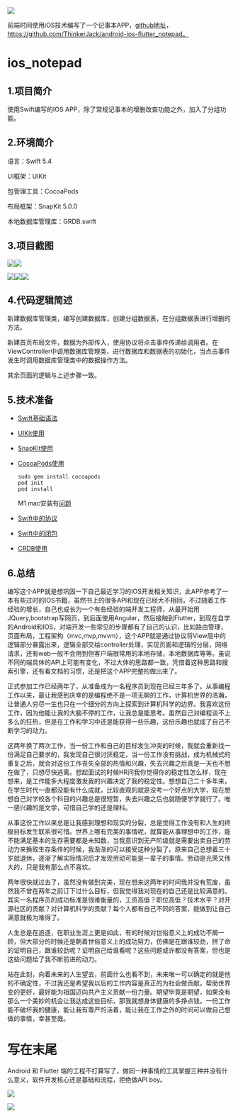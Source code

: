 ![](https://img-blog.csdnimg.cn/20211014152112852.png)

前端时间使用iOS技术编写了一个记事本APP，[github地址](https://github.com/ThinkerJack/android-ios-flutter_notepad)，https://github.com/ThinkerJack/android-ios-flutter_notepad。

# ios_notepad

## 1.项目简介

使用Swift编写的IOS APP，除了常规记事本的增删改查功能之外，加入了分组功能。

## 2.环境简介

语言：Swift 5.4

UI框架：UIKit

包管理工具：CocoaPods

布局框架：SnapKit 5.0.0

本地数据库管理库：GRDB.swift

## 3.项目截图

![](https://img-blog.csdnimg.cn/56b9067b42d64e0790bd8dce4755082a.png)![](https://img-blog.csdnimg.cn/b9eaa8f15e22495ba23a459167b9294c.png)

![](https://img-blog.csdnimg.cn/3f36ad8153c14385a00aba8fbce730ba.png)![](https://img-blog.csdnimg.cn/3474e1c07636435f88409bea199596d8.png)![](https://img-blog.csdnimg.cn/e4e83d9a8a43436d9bf1673cb3fef2f4.png)

## 4.代码逻辑简述

新建数据库管理类，编写创建数据库，创建分组数据表，在分组数据表进行增删的方法。

新建首页布局文件，数据为外部传入，使用协议将点击事件传递给调用者。在ViewController中调用数据库管理类，进行数据库和数据表的初始化，当点击事件发生时调用数据库管理类中的数据操作方法。

其余页面的逻辑与上述步骤一致。

## 5.技术准备

- [Swift基础语法](https://docs.swift.org/swift-book/GuidedTour/GuidedTour.html)

- [UIKit使用](https://developer.apple.com/documentation/uikit/)

- [SnapKit使用](http://snapkit.io/docs/)

- [CocoaPods使用](https://cocoapods.org/)

  ```
  sudo gem install cocoapods
  pod init
  pod install
  ```

  M1 mac安装有[问题](https://github.com/CocoaPods/CocoaPods/issues/10723)

- [Swift中的协议](https://docs.swift.org/swift-book/LanguageGuide/Protocols.html)

- [Swift中的闭包](https://docs.swift.org/swift-book/LanguageGuide/Closures.html)

- [CRDB使用](https://github.com/groue/GRDB.swift)

## 6.总结

编写这个APP就是想巩固一下自己最近学习的IOS开发相关知识，此APP参考了一本有些过时的IOS书籍，虽然书上的很多API和现在已经大不相同，不过随着工作经验的增长，自己也成长为一个有些经验的端开发工程师，从最开始用JQuery,bootstrap写网页，到后面使用Angular，然后接触到Flutter，到现在自学的Android和IOS，对端开发一些常见的步骤都有了自己的认识，比如路由管理，页面布局，工程架构（mvc,mvp,mvvm），这个APP就是通过协议将View层中的逻辑部分暴露出来，逻辑全部交给controller处理，实现页面和逻辑的分层，网络请求，还有web一般不会用到但客户端很常用的本地存储，本地数据库等等。虽说不同的端具体的API上可能有变化，不过大体的思路都一致，凭借着这种思路和搜索引擎，还有看文档的习惯，还是把这个APP完整的做出来了。

正式参加工作已经两年了，从准备成为一名程序员到现在已经三年多了。从事编程工作以来，最让我感到庆幸的是编程绝不是一项无聊的工作，计算机世界的浩瀚，让普通人穷尽一生也只在一个细分的方向上探索到计算机科学的边界。我喜欢这份工作，因为他能让我的大脑不停的工作，让我总是能思考。虽然自己对编程谈不上多么的狂热，但是在工作和学习中还是能获得一些乐趣，这份乐趣也就成了自己不断学习的动力。

这两年换了两次工作，当一份工作和自己的目标发生冲突的时候，我就会重新找一份满足自己要求的，我发现自己很讨厌稳定，当一份工作没有挑战，成为机械式的重复之后，就会对这份工作丧失全部的热情和兴趣，失去兴趣之后真是一天也不想在做了，只想尽快逃离。想起面试的时候HR问我你觉得你的稳定性怎么样，现在想来，是工作能多大程度激发我的兴趣决定了我的稳定性。想想自己二十多年来，在学生时代一直都没能有什么成就，比较直观的就是没考一个好点的大学，现在想想自己对学校各个科目的兴趣总是很短暂，失去兴趣之后也就随便学学就行了。唯一感兴趣的是文学，可惜自己学的还是理科。

从事这份工作以来总是让我感到理想和现实的分裂，总是觉得工作没有和人生的终极目标发生联系很可惜。世界上哪有完美的事情呢，就算能从事理想中的工作，能不能满足基本的生存需要都是未知数，当我意识到无产阶级就是需要出卖自己的劳动力来换取生存条件的时候，我渐渐的可以接受这种分裂了。原来自己总想着三十岁就退休，逐渐了解实际情况后才发现劳动可能是一辈子的事情。劳动是光荣又伟大的，只是我有那么点不喜欢。

两年很快就过去了，虽然没有做到完美，现在想来这两年的时间我并没有荒废，虽然我不曾在两年之前订下过什么目标，但我觉得我对现在的自己还是比较满意的。其实一名程序员的成功标准是很难衡量的，工资高低？职位高低？技术水平？对开源社区的贡献？对计算机科学的贡献？每个人都有自己不同的答案，能做到让自己满意就极为难得了。

人生总是在追逐，在职业生涯上更是如此，有的时候对世俗意义上的成功不屑一顾，但大部分的时候还是朝着世俗意义上的成功努力，仿佛是在跟谁较劲，拼了命的证明自己，跟谁较劲呢？证明自己给谁看呢？这些问题或许都没有答案，但也是这些问题给了我不断前进的动力。

站在此刻，向着未来的人生望去，前面什么也看不到，未来唯一可以确定的就是他的不确定性，不过我还是希望我以后的工作内容是真正的为社会做贡献，帮助世界变的更好，最好能为祖国迈向共产主义贡献一份力量。期望毕竟是期望，如果没有那么一个美妙的机会让我达成这些目标，那我就想身体健康的多挣点钱。一份工作能不破坏我的健康，能让我有尊严的活着，能让我在工作之外的时间可以做自己想做的事情，幸甚至哉。

# 写在末尾

Android 和 Flutter 端的工程不打算写了，做同一种事情的工具掌握三种并没有什么意义，软件开发核心还是基础和流程，拒绝做API boy。

![](https://img-blog.csdnimg.cn/c66cc07b674c424ba11ec6825e22a640.png)

![](https://img-blog.csdnimg.cn/46f9ed15f914479ab130d47e9578e721.png)